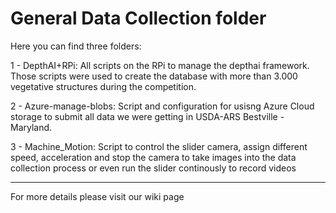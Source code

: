 # General Data Collection folder

Here you can find three folders:

1 - DepthAI+RPi: All scripts on the RPi to manage the depthai framework. Those scripts were used to create the database with more than 3.000 vegetative structures during the competition.


2 - Azure-manage-blobs: Script and configuration for usisng Azure Cloud storage to submit all data we were getting in USDA-ARS Bestville - Maryland.


3 - Machine_Motion: Script to control the slider camera, assign different speed, acceleration and stop the camera to take images into the data collection process or even run the slider continously to record videos 


---

For more details please visit our wiki page


